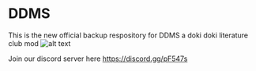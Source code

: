 # DDMS
This is the new official backup respository for DDMS a doki doki literature club mod 
![alt text](https://cdn.discordapp.com/attachments/489478821817614369/501087301477072897/unknown.png)

Join our discord server here https://discord.gg/pF547s
